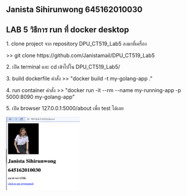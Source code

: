 ## Janista Sihirunwong 645162010030

## LAB 5 วิธีการ run ที่ docker desktop

<p>1. clone project จาก repository DPU_CT519_Lab5 ลงมาที่เครื่อง  </p>
<p>>> git clone https://github.com/Janistamail/DPU_CT519_Lab5</p>
<p>2. เปิด terminal และ cd เข้าไปใน DPU_CT519_Lab5/</p>
<p>3. build dockerfile คำสั่ง >> "docker build -t my-golang-app ."</p>
<p>4. run container คำสั่ง  >> "docker run -it --rm --name my-running-app -p 5000:8090 my-golang-app"</p>
<p>5. เปิด browser 127.0.0.1:5000/about เพื่อ test ได้เลย</p>
<img width="200px" height="200px" src="https://github.com/Janistamail/DPU_CT519_Lab5/blob/master/html/test.png?raw=true">
